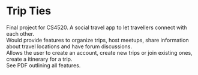 # Trip Ties

Final project for CS4520. 
A social travel app to let travellers connect with each other. <br>
Would provide features to organize trips, host meetups, share information about travel locations and have forum discussions. <br>
Allows the user to create an account, create new trips or join existing ones, create a itinerary for a trip. <br>
See PDF outlining all features. 
